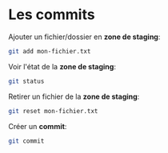 # Les commits

Ajouter un fichier/dossier en **zone de staging**:
```sh
git add mon-fichier.txt
```

Voir l'état de la **zone de staging**:
```sh
git status
```

Retirer un fichier de la **zone de staging**:
```sh
git reset mon-fichier.txt
```

Créer un **commit**:
```sh
git commit
```